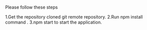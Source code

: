 Please follow these steps

1.Get the repository cloned git remote repository.
2.Run npm install command .
3.npm start to start the application.
